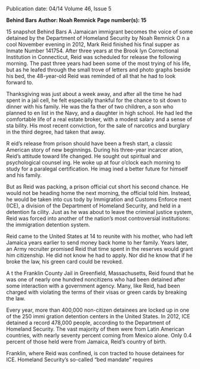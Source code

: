 Publication date: 04/14
Volume 46, Issue 5

**Behind Bars**
**Author: Noah Remnick**
**Page number(s): 15**

15
snapshot
Behind Bars
A Jamaican immigrant becomes the voice 
of some detained by the Department of 
Homeland Security
by Noah Remnick
O
n a cool November evening in 2012, Mark 
Reid finished his final supper as Inmate 
Number 141754. After three years at the Brook­
lyn Correctional Institution in Connecticut, 
Reid was scheduled for release the following 
morning. The past three years had been some 
of the most trying of his life, but as he leafed 
through the small trove of letters and photo­
graphs beside his bed, the 48-year-old Reid was 
reminded of all that he had to look forward to.

Thanksgiving was just about a week away, 
and after all the time he had spent in a jail cell, 
he felt especially thankful for the chance to sit 
down to dinner with his family. He was the fa­
ther of two children, a son who planned to en­
list in the Navy, and a daughter in high school. 
He had led the comfortable life of a real estate 
broker, with a modest salary and a sense of sta­
bility. His most recent conviction, for the sale 
of narcotics and burglary in the third degree, 
had taken that away.

R
eid’s release from prison should have been 
a fresh start, a classic American story of 
new beginnings. During his three-year incarcer­
ation, Reid’s attitude toward life changed. He 
sought out spiritual and psychological counsel­
ing. He woke up at four o’clock each morning 
to study for a paralegal certification. He imag­
ined a better future for himself and his family.

But as Reid was packing, a prison official 
cut short his second chance. He would not be 
heading home the next morning, the official 
told him. Instead, he would be taken into cus­
tody by Immigration and Customs Enforce­
ment (ICE), a division of the Department of 
Homeland Security, and held in a detention fa­
cility. Just as he was about to leave the criminal 
justice system, Reid was forced into another of 
the nation’s most controversial institutions: the 
immigration detention system.

Reid came to the United States at 14 to 
reunite with his mother, who had left Jamaica 
years earlier to send money back home to her 
family. Years later, an Army recruiter promised 
Reid that time spent in the reserves would 
grant him citizenship. He did not know he had 
to apply. Nor did he know that if he broke the 
law, his green card could be revoked. 

A
t the Franklin County Jail in Greenfield, 
Massachusetts, Reid found that he was 
one of nearly one hundred noncitizens who 
had been detained after some interaction with 
a government agency. Many, like Reid, had been 
charged with violating the terms of their visas 
or green cards by breaking the law. 

Every year, more than 400,000 non-citizen 
detainees are locked up in one of the 250 immi­
gration detention centers in the United States. 
In 2012, ICE detained a record 478,000 people, 
according to the Department of Homeland 
Security. The vast majority of them were from 
Latin American countries, with nearly seventy 
percent coming from Mexico alone. Only 0.4 
percent of those held were from Jamaica, Reid’s 
country of birth. 

Franklin, where Reid was confined, is con­
tracted to house detainees for ICE. Homeland 
Security’s so-called “bed mandate” requires